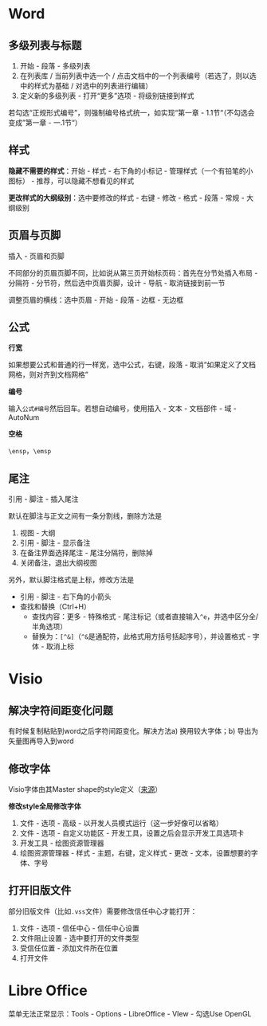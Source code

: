 # Word

## 多级列表与标题

1. 开始 - 段落 - 多级列表
2. 在列表库 / 当前列表中选一个 / 点击文档中的一个列表编号（若选了，则以选中的样式为基础 / 对选中的列表进行编辑）
3. 定义新的多级列表 - 打开“更多”选项 - 将级别链接到样式

若勾选“正规形式编号”，则强制编号格式统一，如实现“第一章 - 1.1节“（不勾选会变成”第一章 - 一.1节“）

## 样式

**隐藏不需要的样式**：开始 - 样式 - 右下角的小标记 - 管理样式（一个有铅笔的小图标） - 推荐，可以隐藏不想看见的样式

**更改样式的大纲级别**：选中要修改的样式 - 右键 - 修改 - 格式 - 段落 - 常规 - 大纲级别



## 页眉与页脚

插入 - 页眉和页脚

不同部分的页眉页脚不同，比如说从第三页开始标页码：首先在分节处插入布局 - 分隔符 - 分节符，然后选中页眉页脚，设计 - 导航 - 取消链接到前一节

调整页眉的横线：选中页眉 - 开始 - 段落 - 边框 - 无边框

## 公式

**行宽**

如果想要公式和普通的行一样宽，选中公式，右键，段落 - 取消“如果定义了文档网格，则对齐到文档网格”

**编号**

输入`公式#编号`然后回车。若想自动编号，使用插入 - 文本 - 文档部件 - 域 - AutoNum

**空格**

`\ensp`，`\emsp`

## 尾注

引用 - 脚注 - 插入尾注

默认在脚注与正文之间有一条分割线，删除方法是

1. 视图 - 大纲
2. 引用 - 脚注 - 显示备注
3. 在备注界面选择尾注 - 尾注分隔符，删除掉
4. 关闭备注，退出大纲视图

另外，默认脚注格式是上标，修改方法是

- 引用 - 脚注 - 右下角的小箭头
- 查找和替换（Ctrl+H）
  - 查找内容：更多 - 特殊格式 - 尾注标记（或者直接输入`^e`，并选中区分全/半角选项）
  - 替换为：`[^&]`（`^&`是通配符，此格式用方括号括起序号），并设置格式 - 字体 - 取消上标

# Visio

## 解决字符间距变化问题

有时候复制粘贴到word之后字符间距变化。解决方法a) 换用较大字体；b) 导出为矢量图再导入到word

## 修改字体

Visio字体由其Master shape的style定义（[来源](https://social.technet.microsoft.com/Forums/ie/en-US/f1642572-dc3b-4baa-a3cd-8e252571cf89/how-to-set-default-font-in-visio-2016?forum=visiogeneral)）

**修改style全局修改字体**

1. 文件 - 选项 - 高级 - 以开发人员模式运行（这一步好像可以省略）
2. 文件 - 选项 - 自定义功能区 - 开发工具，设置之后会显示开发工具选项卡
3. 开发工具 - 绘图资源管理器
4. 绘图资源管理器 - 样式 - 主题，右键，定义样式 - 更改 - 文本，设置想要的字体、字号

## 打开旧版文件

部分旧版文件（比如`.vss`文件）需要修改信任中心才能打开：

1. 文件 - 选项 - 信任中心 - 信任中心设置
2. 文件阻止设置 - 选中要打开的文件类型
3. 受信任位置 - 添加文件所在位置
4. 打开文件

# Libre Office

菜单无法正常显示：Tools - Options - LibreOffice - VIew - 勾选Use OpenGL
